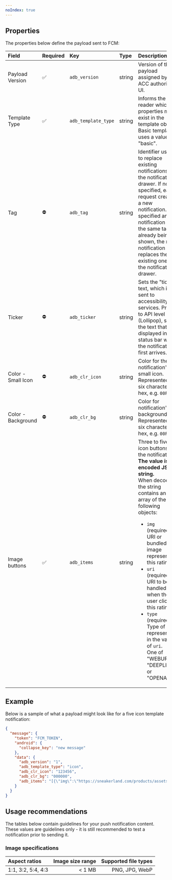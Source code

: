 ```yaml
---
noIndex: true
---
```


<Variant platform="fcm" template="five-icon" repeat="15" />

## Properties

The properties below define the payload sent to FCM:

| **Field** | **Required** | **Key** | **Type** | **Description** |
| :-------- | :----------- | :------ | :------- | :-------------- |
| Payload Version | ✅ | `adb_version` | string | Version of the payload assigned by the ACC authoring UI. |
| Template Type | ✅ | `adb_template_type` | string | Informs the reader which properties may exist in the template object.<br />Basic template uses a value of "basic". |
| Tag | ⛔️ | `adb_tag` | string | Identifier used to replace existing notifications in the notification drawer. If not specified, each request creates a new notification. If specified and a notification with the same tag is already being shown, the new notification replaces the existing one in the notification drawer. |
| Ticker | ⛔️ | `adb_ticker` | string | Sets the "ticker" text, which is sent to accessibility services. Prior to API level 21 (Lollipop), sets the text that is displayed in the status bar when the notification first arrives. |
| Color - Small Icon | ⛔️ | `adb_clr_icon` | string | Color for the notification's small icon.<br />Represented as six character hex, e.g. `00FF00` |
| Color - Background | ⛔️ | `adb_clr_bg` | string | Color for notification's background.<br />Represented as six character hex, e.g. `00FF00` |
| Image buttons | ✅ | `adb_items` | string | Three to five icon buttons for the notification.<br />**The value is an encoded JSON string.**<br /> When decoded, the string contains an array of the following objects:<br /><ul><li>`img` (required) - URI or bundled image representing this rating</li><li>`uri `(required) - URI to be handled when the user clicks this rating</li><li>`type` (required) - Type of link represented in the value of  `uri`.<br />One of "WEBURL", "DEEPLINK", or "OPENAPP". </li></ul> |

## Example

Below is a sample of what a payload might look like for a five icon template notification:

```json
{
  "message": {
    "token": "FCM_TOKEN",
    "android": {
      "collapse_key": "new message"
    },
    "data": {
      "adb_version": "1",
      "adb_template_type": "icon",
      "adb_clr_icon": "123456",
      "adb_clr_bg": "000000",
      "adb_items": "[{\"img\":\"https://sneakerland.com/products/assets/shoe1.png\",\"uri\":\"myapp://chooseShoeType/shoe1\",\"type\":\"DEEPLINK\"},{\"img\":\"https://sneakerland.com/products/assets/shoe2.png\",\"uri\":\"myapp://chooseShoeType/shoe2\",\"type\":\"DEEPLINK\"},{\"img\":\"https://sneakerland.com/products/assets/shoe3.png\",\"uri\":\"myapp://chooseShoeType/shoe3\",\"type\":\"DEEPLINK\"},{\"img\":\"https://sneakerland.com/products/assets/shoe4.png\",\"uri\":\"myapp://chooseShoeType/shoe4\",\"type\":\"DEEPLINK\"},{\"img\":\"https://sneakerland.com/products/assets/shoe5.png\",\"uri\":\"myapp://chooseShoeType/shoe5\",\"type\":\"DEEPLINK\"}]"
    }
  }
}
```

## Usage recommendations

The tables below contain guidelines for your push notification content. These values are guidelines only - it is still recommended to test a notification prior to sending it.

### Image specifications

| **Aspect ratios** | **Image size range** | **Supported file types** |
| :-------- | -----------: | ------: |
| 1:1, 3:2, 5:4, 4:3 | < 1 MB | PNG, JPG, WebP |

